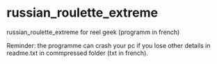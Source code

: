 # russian_roulette_extreme
russian_roulette_extreme for reel geek (programm in french)


Reminder: the programme can crash your pc if you lose other details in readme.txt in commpressed folder (txt in french).
